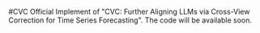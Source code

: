 #CVC
Official Implement of "CVC: Further Aligning LLMs via Cross-View Correction for Time Series Forecasting". The code will be available soon.
